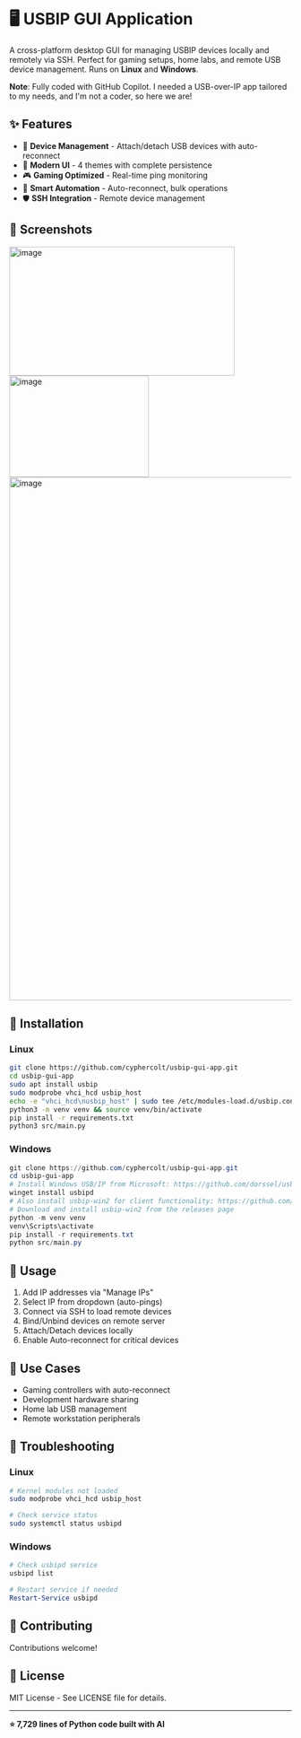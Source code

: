 # 🖥️ USBIP GUI Application

A cross-platform desktop GUI for managing USBIP devices locally and remotely via SSH. Perfect for gaming setups, home labs, and remote USB device management. Runs on **Linux** and **Windows**.

**Note**: Fully coded with GitHub Copilot. I needed a USB-over-IP app tailored to my needs, and I'm not a coder, so here we are!

## ✨ Features

- 🔌 **Device Management** - Attach/detach USB devices with auto-reconnect
- 🎨 **Modern UI** - 4 themes with complete persistence
- 🎮 **Gaming Optimized** - Real-time ping monitoring
- 🚀 **Smart Automation** - Auto-reconnect, bulk operations
- 🛡️ **SSH Integration** - Remote device management

## 📸 Screenshots
<img width="402" height="230" alt="image" src="https://github.com/user-attachments/assets/d1a8f619-e839-4258-ab44-a5de04e2ea1f" /> <img width="249" height="181" alt="image" src="https://github.com/user-attachments/assets/dab0290b-6e21-4e83-a4ed-0a5b631b574b" />
<img width="1455" height="933" alt="image" src="https://github.com/user-attachments/assets/aa69553a-b549-4c4b-97bd-50083c746377" />

## 🚀 Installation

### Linux
```bash
git clone https://github.com/cyphercolt/usbip-gui-app.git
cd usbip-gui-app
sudo apt install usbip
sudo modprobe vhci_hcd usbip_host
echo -e "vhci_hcd\nusbip_host" | sudo tee /etc/modules-load.d/usbip.conf
python3 -m venv venv && source venv/bin/activate
pip install -r requirements.txt
python3 src/main.py
```

### Windows
```powershell
git clone https://github.com/cyphercolt/usbip-gui-app.git
cd usbip-gui-app
# Install Windows USB/IP from Microsoft: https://github.com/dorssel/usbipd-win
winget install usbipd
# Also install usbip-win2 for client functionality: https://github.com/vadimgrn/usbip-win2
# Download and install usbip-win2 from the releases page
python -m venv venv
venv\Scripts\activate
pip install -r requirements.txt
python src/main.py
```

## 🔧 Usage

1. Add IP addresses via "Manage IPs"
2. Select IP from dropdown (auto-pings)
3. Connect via SSH to load remote devices
4. Bind/Unbind devices on remote server
5. Attach/Detach devices locally
6. Enable Auto-reconnect for critical devices

## 🎯 Use Cases

- Gaming controllers with auto-reconnect
- Development hardware sharing
- Home lab USB management
- Remote workstation peripherals

## 🔧 Troubleshooting

### Linux
```bash
# Kernel modules not loaded
sudo modprobe vhci_hcd usbip_host

# Check service status
sudo systemctl status usbipd
```

### Windows
```powershell
# Check usbipd service
usbipd list

# Restart service if needed
Restart-Service usbipd
```

## 🤝 Contributing

Contributions welcome!

## 📜 License

MIT License - See LICENSE file for details.

---

**⭐ 7,729 lines of Python code built with AI**
